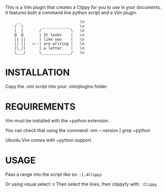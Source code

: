 This is a Vim plugin that creates a Clippy for you to use in your documents.
It features both a command line python script and a Vim plugin.
```
	 __                          \n
	/  \        _____________    \n
	|  |       /             \   \n
	@  @       | It looks    |   \n
	|| ||      | like you    |   \n
	|| ||   <--| are writing |   \n
	|\_/|      | a letter.   |   \n
	\___/      \_____________/   \n
```

INSTALLATION
============
Copy the .vim script into your .vim/plugins folder.

REQUIREMENTS
============
Vim must be installed with the +python extension.

You can check that using the command:
    vim --version | grep +python

Ubuntu Vim comes with +python support.


USAGE
=====

Pass a range into the script like so:
	`:1,4Clippy`

Or using visual select:
	`V`
Then select the lines, then clippyfy with:
	`:Clippy`
